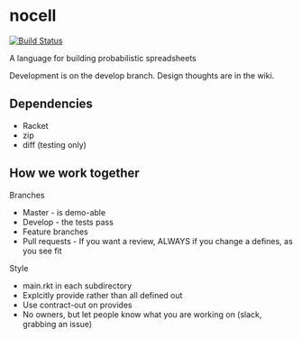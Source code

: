 # nocell

[![Build Status](https://travis-ci.com/alan-turing-institute/nocell.svg?token=ZPDxx69KHKrd5gefprNs&branch=develop)](https://travis-ci.com/alan-turing-institute/nocell)

A language for building probabilistic spreadsheets

Development is on the develop branch. Design thoughts are in the wiki.

## Dependencies

* Racket
* zip
* diff (testing only)

## How we work together

Branches

* Master - is demo-able
* Develop - the tests pass
* Feature branches
* Pull requests - If you want a review, ALWAYS if you change a defines, as you see fit

Style 

* main.rkt in each subdirectory
* Explcitly provide rather than all defined out
* Use contract-out on provides
* No owners, but let people know what you are working on (slack, grabbing an issue)

